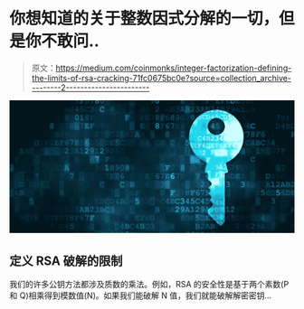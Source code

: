 # 你想知道的关于整数因式分解的一切，但是你不敢问..

> 原文：<https://medium.com/coinmonks/integer-factorization-defining-the-limits-of-rsa-cracking-71fc0675bc0e?source=collection_archive---------2----------------------->

![](img/2b4528c761c658fd7b43d7aceaa62337.png)

## 定义 RSA 破解的限制

我们的许多公钥方法都涉及质数的乘法。例如，RSA 的安全性是基于两个素数(P 和 Q)相乘得到模数值(N)。如果我们能破解 N 值，我们就能破解解密密钥…